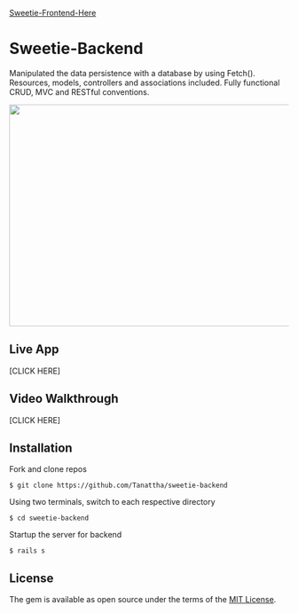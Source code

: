 [Sweetie-Frontend-Here](https://github.com/Tanattha/sweetie-frontend)

# Sweetie-Backend

Manipulated the data persistence with a database by using Fetch(). Resources, models, controllers and associations included. Fully functional CRUD, MVC and RESTful conventions. 

<img src="../imges/example.png" width="640" height="400" />

## Live App

[CLICK HERE]

## Video Walkthrough

[CLICK HERE]

## Installation

Fork and clone repos

    $ git clone https://github.com/Tanattha/sweetie-backend

Using two terminals, switch to each respective directory

    $ cd sweetie-backend

Startup the server for backend

    $ rails s

## License

The gem is available as open source under the terms of the [MIT License](https://opensource.org/licenses/MIT).


